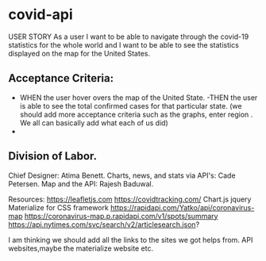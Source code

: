 # covid-api
USER STORY
As a user I want to be able to navigate through the covid-19 statistics for the whole world and I want to be 
able to see the statistics displayed on the map for the United States.

## Acceptance Criteria:
- WHEN the user hover overs the map of the United State.
-THEN the user is able to see the total confirmed cases for that particular state.
 (we should add more acceptance criteria such as  the graphs, enter region . We all can basically add what each of us did)
-
 
 
 
 
 
 ## Division of Labor.
 Chief Designer: Atima Benett.
 Charts, news, and stats via API's: Cade Petersen.
 Map and the API: Rajesh Baduwal.
 
 
 
Resources:
https://leafletjs.com
https://covidtracking.com/
Chart.js
jquery
Materialize for CSS framework
https://rapidapi.com/Yatko/api/coronavirus-map
https://coronavirus-map.p.rapidapi.com/v1/spots/summary
https://api.nytimes.com/svc/search/v2/articlesearch.json?

 I am thinking we should add all the links to the sites we got helps from. API websites,maybe the materialize website etc.
 
